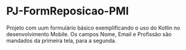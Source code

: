﻿# PJ-FormReposicao-PMI

Projeto com uum formulário básico exemplificando o uso do Kotlin no desenvolvimento Mobile. 
Os campos Nome, Email e Profissão são mandados da primeira tela, para a segunda. 
